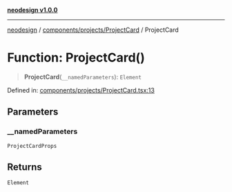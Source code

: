 [**neodesign v1.0.0**](../../../../README.md)

***

[neodesign](../../../../modules.md) / [components/projects/ProjectCard](../README.md) / ProjectCard

# Function: ProjectCard()

> **ProjectCard**(`__namedParameters`): `Element`

Defined in: [components/projects/ProjectCard.tsx:13](https://github.com/mladjom/neodesign/blob/12ebc446849a001345c104056aef95c6372b148e/components/projects/ProjectCard.tsx#L13)

## Parameters

### \_\_namedParameters

`ProjectCardProps`

## Returns

`Element`
